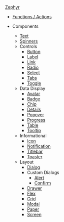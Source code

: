 [Zephyr](readme.md)

- [Functions / Actions](src/functions.md)

- Components
    - [Text](src/text.md)
    - [Spinners](src/spinner/spinners.md)
    - Controls
        - [Button](src/control/button.md)
        - [Label](src/control/label.md)
        - [Link](src/control/link.md)
        - [Radio](src/control/radio.md)
        - [Select](src/control/select.md)
        - [Tabs](src/control/tabs.md)
        - [Toggle](src/control/toggle.md)
    - Data Display
        - [Avatar](src/data-display/avatar.md)
        - [Badge](src/data-display/badge.md)
        - [Chip](src/data-display/chip.md)
        - [Details](src/data-display/details.md)
        - [Popover](src/data-display/popover.md)
        - [Progress](src/data-display/progress.md)
        - [Table](src/data-display/table.md)
        - [Tooltip](src/data-display/tooltip.md)
    - Informational
        - [Icon](src/info/icon.md)
        - [Notification](src/info/notification.md)
        - [Titlebar](src/info/titlebar.md)
        - [Toaster](src/info/toaster.md)
    - Layout
        - [Dialog](src/layout/dialog.md)
        - Custom Dialogs
            - [Alert](src/dialogs/alert.md)
            - [Confirm](src/dialogs/confirm.md)
        - [Drawer](src/layout/drawer.md)
        - [Flex](src/layout/flex.md)
        - [Grid](src/layout/grid.md)
        - [Modal](src/layout/modal.md)
        - [Paper](src/layout/paper.md)
        - [Screen](src/layout/screen.md)
